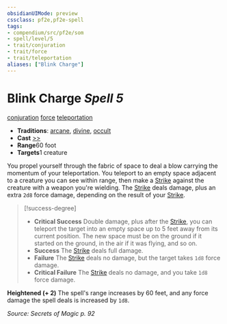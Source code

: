 ```yaml
---
obsidianUIMode: preview
cssclass: pf2e,pf2e-spell
tags:
- compendium/src/pf2e/som
- spell/level/5
- trait/conjuration
- trait/force
- trait/teleportation
aliases: ["Blink Charge"]
---
```

# Blink Charge *Spell 5*   
[conjuration](/rules/traits/conjuration.md)  [force](/rules/traits/force.md)  [teleportation](/rules/traits/teleportation.md)  

- **Traditions**: [arcane](/rules/traits/arcane.md), [divine](/rules/traits/divine.md), [occult](/rules/traits/occult.md)
- **Cast** [>>](/rules/core-rulebook/chapter-9-playing-the-game.md#Actions "Two-Action") 
- **Range**60 foot
- **Targets**1 creature

You propel yourself through the fabric of space to deal a blow carrying the momentum of your teleportation. You teleport to an empty space adjacent to a creature you can see within range, then make a [Strike](/rules/actions/strike.md) against the creature with a weapon you're wielding. The [Strike](/rules/actions/strike.md) deals damage, plus an extra `2d8` force damage, depending on the result of your [Strike](/rules/actions/strike.md).

> [!success-degree] 
> - **Critical Success** Double damage, plus after the [Strike](/rules/actions/strike.md), you can teleport the target into an empty space up to 5 feet away from its current position. The new space must be on the ground if it started on the ground, in the air if it was flying, and so on.
> - **Success** The [Strike](/rules/actions/strike.md) deals full damage.
> - **Failure** The [Strike](/rules/actions/strike.md) deals no damage, but the target takes `1d8` force damage.
> - **Critical Failure** The [Strike](/rules/actions/strike.md) deals no damage, and you take `1d8` force damage.

**Heightened (+ 2)** The spell's range increases by 60 feet, and any force damage the spell deals is increased by `1d8`.

*Source: Secrets of Magic p. 92*